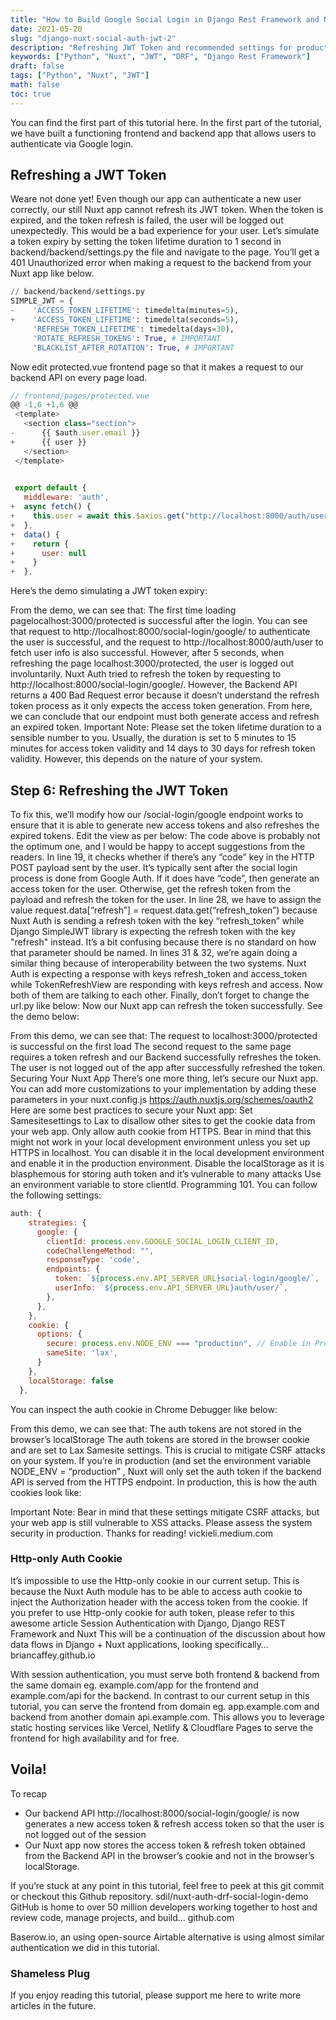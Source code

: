 ```yaml
---
title: "How to Build Google Social Login in Django Rest Framework and Nuxt Auth and Refresh its JWT token Part 2"
date: 2021-05-20
slug: "django-nuxt-social-auth-jwt-2"
description: "Refreshing JWT Token and recommended settings for production environment"
keywords: ["Python", "Nuxt", "JWT", "DRF", "Django Rest Framework"]
draft: false
tags: ["Python", "Nuxt", "JWT"]
math: false
toc: true
---
```


You can find the first part of this tutorial here. In the first part of the tutorial, we have built a functioning frontend and backend app that allows users to authenticate via Google login.

## Refreshing a JWT Token

Weare not done yet! Even though our app can authenticate a new user correctly, our still Nuxt app cannot refresh its JWT token. When the token is expired, and the token refresh is failed, the user will be logged out unexpectedly. This would be a bad experience for your user.
Let’s simulate a token expiry by setting the token lifetime duration to 1 second in backend/backend/settings.py the file and navigate to the page. You’ll get a 401 Unauthorized error when making a request to the backend from your Nuxt app like below.

```python
// backend/backend/settings.py
SIMPLE_JWT = {
-    'ACCESS_TOKEN_LIFETIME': timedelta(minutes=5),
+    'ACCESS_TOKEN_LIFETIME': timedelta(seconds=5),
     'REFRESH_TOKEN_LIFETIME': timedelta(days=30),
     'ROTATE_REFRESH_TOKENS': True, # IMPORTANT
     'BLACKLIST_AFTER_ROTATION': True, # IMPORTANT
```

Now edit protected.vue frontend page so that it makes a request to our backend API on every page load.

```js
// frontend/pages/protected.vue
@@ -1,6 +1,6 @@
 <template>
   <section class="section">
-      {{ $auth.user.email }}
+      {{ user }}
   </section>
 </template>

 
 export default {
   middleware: 'auth',
+  async fetch() {
+    this.user = await this.$axios.get("http://localhost:8000/auth/user/")
+  },
+  data() {
+    return {
+      user: null
+    }
+  },
```

Here’s the demo simulating a JWT token expiry:

From the demo, we can see that:
The first time loading pagelocalhost:3000/protected is successful after the login. You can see that request to http://localhost:8000/social-login/google/ to authenticate the user is successful, and the request to http://localhost:8000/auth/user to fetch user info is also successful.
However, after 5 seconds, when refreshing the page localhost:3000/protected, the user is logged out involuntarily. Nuxt Auth tried to refresh the token by requesting to http://localhost:8000/social-login/google/. However, the Backend API returns a 400 Bad Request error because it doesn’t understand the refresh token process as it only expects the access token generation.
From here, we can conclude that our endpoint must both generate access and refresh an expired token.
Important Note: Please set the token lifetime duration to a sensible number to you. Usually, the duration is set to 5 minutes to 15 minutes for access token validity and 14 days to 30 days for refresh token validity. However, this depends on the nature of your system.

## Step 6: Refreshing the JWT Token

To fix this, we’ll modify how our /social-login/google endpoint works to ensure that it is able to generate new access tokens and also refreshes the expired tokens. Edit the view as per below:
The code above is probably not the optimum one, and I would be happy to accept suggestions from the readers. In line 19, it checks whether if there’s any “code” key in the HTTP POST payload sent by the user. It’s typically sent after the social login process is done from Google Auth. If it does have “code”, then generate an access token for the user. Otherwise, get the refresh token from the payload and refresh the token for the user. In line 28, we have to assign the value request.data[“refresh”] = request.data.get(“refresh_token”) because Nuxt Auth is sending a refresh token with the key “refresh_token” while Django SimpleJWT library is expecting the refresh token with the key "refresh" instead. It’s a bit confusing because there is no standard on how that parameter should be named. In lines 31 & 32, we’re again doing a similar thing because of interoperability between the two systems. Nuxt Auth is expecting a response with keys refresh_token and access_token while TokenRefreshView are responding with keys refresh and access. Now both of them are talking to each other.
Finally, don’t forget to change the url.py like below:
Now our Nuxt app can refresh the token successfully. See the demo below:

From this demo, we can see that:
The request to localhost:3000/protected is successful on the first load
The second request to the same page requires a token refresh and our Backend successfully refreshes the token.
The user is not logged out of the app after successfully refreshed the token.
Securing Your Nuxt App
There’s one more thing, let’s secure our Nuxt app. You can add more customizations to your implementation by adding these parameters in your nuxt.config.js https://auth.nuxtjs.org/schemes/oauth2
Here are some best practices to secure your Nuxt app:
Set Samesitesettings to Lax to disallow other sites to get the cookie data from your web app.
Only allow auth cookie from HTTPS. Bear in mind that this might not work in your local development environment unless you set up HTTPS in localhost. You can disable it in the local development environment and enable it in the production environment.
Disable the localStorage as it is blasphemous for storing auth token and it’s vulnerable to many attacks
Use an environment variable to store clientId. Programming 101.
You can follow the following settings:

```js
auth: {
    strategies: {
      google: {
        clientId: process.env.GOOGLE_SOCIAL_LOGIN_CLIENT_ID,
        codeChallengeMethod: "",
        responseType: 'code',
        endpoints: {
          token: `${process.env.API_SERVER_URL}social-login/google/`,
          userInfo: `${process.env.API_SERVER_URL}auth/user/`,
        },
      },
    },
    cookie: {
      options: {
        secure: process.env.NODE_ENV === "production", // Enable in Prod only!
        sameSite: 'lax',
      }
    },
    localStorage: false
  },
```

You can inspect the auth cookie in Chrome Debugger like below:

From this demo, we can see that:
The auth tokens are not stored in the browser’s localStorage
The auth tokens are stored in the browser cookie and are set to Lax Samesite settings. This is crucial to mitigate CSRF attacks on your system.
If you’re in production (and set the environment variable NODE_ENV = “production” , Nuxt will only set the auth token if the backend API is served from the HTTPS endpoint.
In production, this is how the auth cookies look like:

Important Note: Bear in mind that these settings mitigate CSRF attacks, but your web app is still vulnerable to XSS attacks. Please assess the system security in production.
Thanks for reading!
vickieli.medium.com

### Http-only Auth Cookie

It’s impossible to use the Http-only cookie in our current setup. This is because the Nuxt Auth module has to be able to access auth cookie to inject the Authorization header with the access token from the cookie. If you prefer to use Http-only cookie for auth token, please refer to this awesome article
Session Authentication with Django, Django REST Framework and Nuxt
This will be a continuation of the discussion about how data flows in Django + Nuxt applications, looking specifically…
briancaffey.github.io

With session authentication, you must serve both frontend & backend from the same domain eg. example.com/app for the frontend and example.com/api for the backend. In contrast to our current setup in this tutorial, you can serve the frontend from domain eg. app.example.com and backend from another domain api.example.com. This allows you to leverage static hosting services like Vercel, Netlify & Cloudflare Pages to serve the frontend for high availability and for free.

## Voila!

To recap

- Our backend API http://localhost:8000/social-login/google/ is now generates a new access token & refresh access token so that the user is not logged out of the session
- Our Nuxt app now stores the access token & refresh token obtained from the Backend API in the browser’s cookie and not in the browser’s localStorage.

If you’re stuck at any point in this tutorial, feel free to peek at this git commit or checkout this Github repository.
sdil/nuxt-auth-drf-social-login-demo
GitHub is home to over 50 million developers working together to host and review code, manage projects, and build…
github.com

Baserow.io, an using open-source Airtable alternative is using almost similar authentication we did in this tutorial.

### Shameless Plug

If you enjoy reading this tutorial, please support me here to write more articles in the future.
